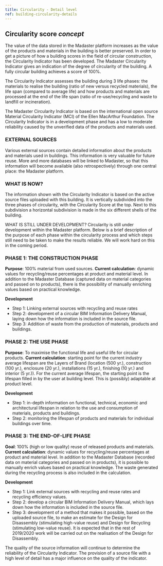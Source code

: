```yaml
---
title: Circularity - Detail level
ref: building-circularity-details
---
```


## Circularity score _concept_
The value of the data stored in the Madaster platform increases as the value of the products and materials in the building is better preserved. In order to get a picture of how a building scores in the field of circular construction, the Circularity Indicator has been developed. The Madaster Circularity Indicator gives an indication of the degree of circularity of the building. A fully circular building achieves a score of 100%.

The Circularity Indicator assesses the building during 3 life phases: the materials to realise the building (ratio of new versus recycled materials), the life span (compared to average life) and how products and materials are processed at the end of the life span (ratio of re-use/recycling and waste to landfill or incineration).

The Madaster Circularity Indicator is based on the international open source Material Circularity Indicator (MCI) of the Ellen MacArthur Foundation. The Circularity Indicator is in a development phase and has a low to moderate reliability caused by the unverified data of the products and materials used.


### EXTERNAL SOURCES
Various external sources contain detailed information about the products and materials used in buildings. This information is very valuable for future reuse. More and more databases will be linked to Madaster, so that this information will become available (also retrospectively) through one central place: the Madaster platform.


### WHAT IS NOW?
The information shown with the Circularity Indicator is based on the active source files uploaded with this building. It is vertically subdivided into the three phases of circularity, with the Circularity Score at the top. Next to this subdivision a horizontal subdivision is made in the six different shells of the building.

WHAT IS STILL UNDER DEVELOPMENT?
Circularity is still under development within the Madaster platform. Below is a brief description of the purpose of each phase within the circularity process and which steps still need to be taken to make the results reliable. We will work hard on this in the coming period.


### PHASE 1: THE CONSTRUCTION PHASE
**Purpose**: 100% material from used sources.
**Current calculation**: dynamic values for recycling/reuse percentages at product and material level. In addition to the Madaster Database (captured data on material categories and passed on to products), there is the possibility of manually enriching values based on practical knowledge.

**Development**
- Step 1: Linking external sources with recycling and reuse rates
- Step 2: development of a circular BIM Information Delivery Manual, laying down how the information is included in the source file.
- Step 3: Addition of waste from the production of materials, products and buildings.


### PHASE 2: THE USE PHASE
**Purpose**: To maximise the functional life and useful life for circular products.
**Current calculation**: starting point for the current industry average lifespan are the Layers of Brand (location (500 yr.), construction (100 yr.), enclosure (20 yr.), installations (15 yr.), finishing (10 yr.) and interior (5 yr.)). For the current average lifespan, the starting point is the lifespan filled in by the user at building level. This is (possibly) adaptable at product level.

**Development**
- Step 1: in-depth information on functional, technical, economic and architectural lifespan in relation to the use and consumption of materials, products and buildings.
- Step 2: monitoring the lifespan of products and materials for individual buildings over time.


### PHASE 3: THE END-OF-LIFE PHASE
**Goal**: 100% (high or low quality) reuse of released products and materials.
**Current calculation**: dynamic values for recycling/reuse percentages at product and material level. In addition to the Madaster Database (recorded data on material categories and passed on in products), it is possible to manually enrich values based on practical knowledge. The waste generated during the recycling process is also included in the calculation.

**Development**
- Step 1: Link external sources with recycling and reuse rates and recycling efficiency values.
- Step 2: develop a circular BIM Information Delivery Manual, which lays down how the information is included in the source file.
- Step 3: development of a method that makes it possible, based on the uploaded source file, to make an estimate for the Design for Disassembly (stimulating high-value reuse) and Design for Recycling (stimulating low-value reuse). It is expected that in the rest of 2019/2020 work will be carried out on the realisation of the Design for Disassembly.

The quality of the source information will continue to determine the reliability of the Circularity Indicator. The provision of a source file with a high level of detail has a major influence on the quality of the indicator.
